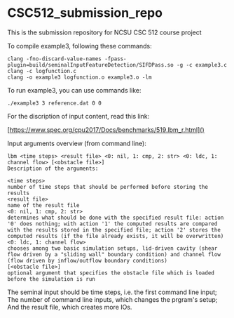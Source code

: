 # CSC512_submission_repo
This is the submission repository for NCSU CSC 512 course project

To compile example3, following these commands:

```
clang -fno-discard-value-names -fpass-plugin=build/seminalInputFeatureDetection/SIFDPass.so -g -c example3.c
clang -c logfunction.c
clang -o example3 logfunction.o example3.o -lm
```

To run example3, you can use commands like:

```
./example3 3 reference.dat 0 0
```
For the discription of input content, read this link:

[https://www.spec.org/cpu2017/Docs/benchmarks/519.lbm_r.html]()

Input arguments overview (from command line):

```
lbm <time steps> <result file> <0: nil, 1: cmp, 2: str> <0: ldc, 1: channel flow> [<obstacle file>]
Description of the arguments:

<time steps>
number of time steps that should be performed before storing the results
<result file>
name of the result file
<0: nil, 1: cmp, 2: str>
determines what should be done with the specified result file: action '0' does nothing; with action '1' the computed results are compared with the results stored in the specified file; action '2' stores the computed results (if the file already exists, it will be overwritten)
<0: ldc, 1: channel flow>
chooses among two basic simulation setups, lid-driven cavity (shear flow driven by a "sliding wall" boundary condition) and channel flow (flow driven by inflow/outflow boundary conditions)
[<obstacle file>]
optional argument that specifies the obstacle file which is loaded before the simulation is run
```

The seminal input should be time steps, i.e. the first command line input; The number of command line inputs, which changes the prgram's setup; And the result file, which creates more IOs.
